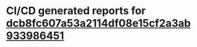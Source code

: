 # CI/CD generated reports for [dcb8fc607a53a2114df08e15cf2a3ab933986451](https://github.com/hydephp/develop/commit/dcb8fc607a53a2114df08e15cf2a3ab933986451)
